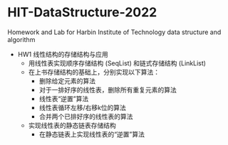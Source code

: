 # HIT-DataStructure-2022
Homework and Lab for Harbin Institute of Technology data structure and algorithm

- HW1 线性结构的存储结构与应用
  - 用线性表实现顺序存储结构 (SeqList) 和链式存储结构 (LinkList)
  - 在上书存储结构的基础上，分别实现以下算法：
    - 删除给定元素的算法
    - 对于一排好序的线性表，删除所有重复元素的算法
    - 线性表“逆置”算法
    - 线性表循环左移/右移k位的算法
    - 合并两个已排好序的线性表的算法
  - 实现线性表的静态链表存储结构
    - 在静态链表上实现线性表的“逆置”算法